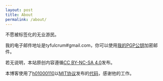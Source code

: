 ```yaml
---
layout: post
title: About
permalink: /about/
---
```


不愿被标签化的无业游民。

我的电子邮件地址是tyfulcrum#gmail.com，你可以使用[我的PGP公钥](https://pgp.mit.edu/pks/lookup?op=get&search=0xCD5DEC6C15A0852B)加密邮件。

若无说明，本站原创内容遵循[CC BY-NC-SA 4.0](https://creativecommons.org/licenses/by-nc-sa/4.0/deed.zh)发布。

本博客使用了[h01000110](https://github.com/h01000110)以[MIT协议](https://github.com/h01000110/h01000110.github.io/blob/master/LICENSE)发布的[代码](https://github.com/h01000110/h01000110.github.io/blob/master/LICENSE)，感谢他的工作。
